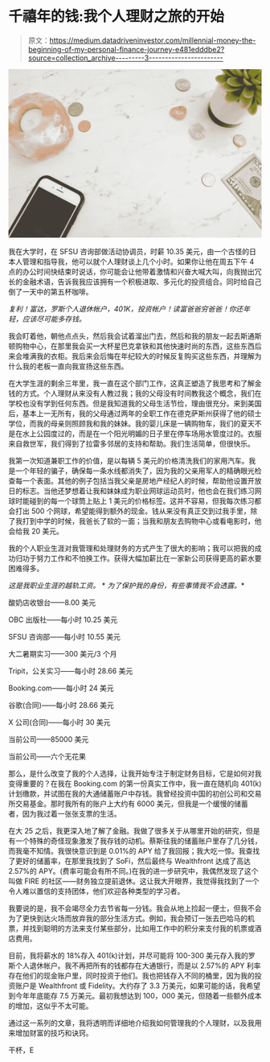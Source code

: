 # 千禧年的钱:我个人理财之旅的开始

> 原文：<https://medium.datadriveninvestor.com/millennial-money-the-beginning-of-my-personal-finance-journey-e481edddbe2?source=collection_archive---------3----------------------->

![](img/c51f3a45cce2cc6d635f3f34008a599c.png)

我在大学时，在 SFSU 咨询部做活动协调员，时薪 10.35 美元，由一个古怪的日本人管理和指导我，他可以就个人理财谈上几个小时。如果你让他在周五下午 4 点的办公时间快结束时说话，你可能会让他带着激情和兴奋大喊大叫，向我抛出冗长的金融术语，告诉我我应该拥有一个积极进取、多元化的投资组合。同时给自己倒了一天中的第五杯咖啡。

*复利！富达，罗斯个人退休帐户，401K，投资帐户！读富爸爸穷爸爸！你还年轻，应该尽可能多存钱。*

我会盯着他，朝他点点头，然后我会试着溜出门去，然后和我的朋友一起去斯通斯顿购物中心，在那里我会买一大杯星巴克拿铁和其他快速时尚的东西，这些东西后来会堆满我的衣柜。我后来会后悔在年纪较大的时候反复购买这些东西，并理解为什么我的老板一直向我宣扬这些东西。

在大学生涯的剩余三年里，我一直在这个部门工作，这真正塑造了我思考和了解金钱的方式。个人理财从来没有人教过我；我的父母没有时间教我这个概念，我们在学校也没有学到任何东西。但是我知道我的父母生活节俭，理由很充分。来到美国后，基本上一无所有，我的父母通过两年的全职工作在德克萨斯州获得了他的硕士学位，而我的母亲则照顾我和我的妹妹。我的婴儿床是一辆购物车，我们的夏天不是在水上公园度过的，而是在一个阳光明媚的日子里在停车场用水管度过的。衣服来自救世军，我们得到了拉雷多邻居的支持和帮助。我们生活简单，但很快乐。

我第一次知道兼职工作的价值，是以每辆 5 美元的价格清洗我们的家用汽车。我是一个年轻的骗子，确保每一条水线都消失了，因为我的父亲用军人的精确眼光检查每一个表面。其他的例子包括当我父亲是房地产经纪人的时候，帮助他设置开放日的标志。当他还梦想着让我和妹妹成为职业网球运动员时，他也会在我们练习网球时能碰到的每一个球筒上贴上 1 美元的价格标签。这并不容易，但我每次练习都会打出 500 个网球，希望能得到额外的现金。钱从来没有真正交到过我手里，除了我打到中学的时候，我爸长了软的一面；当我和朋友去购物中心或看电影时，他会给我 20 美元。

我的个人职业生涯对我管理和处理财务的方式产生了很大的影响；我可以把我的成功归功于努力工作和不怕换工作。获得大幅加薪比在一家新公司获得更高的薪水要困难得多。

*这是我职业生涯的越轨工资。* * *为了保护我的身份，有些事情我不会透露。**

酸奶店收银台——8.00 美元

OBC 出版社——每小时 10.25 美元

SFSU 咨询部——每小时 10.55 美元

大二暑期实习——300 美元/3 个月

Tripit，公关实习——每小时 28.66 美元

Booking.com——每小时 24 美元

谷歌(合同)——每小时 28.66 美元

X 公司(合同)——每小时 30 美元

当前公司——85000 美元

当前公司——六个无花果

那么，是什么改变了我的个人选择，让我开始专注于制定财务目标，它是如何对我变得重要的？在我在 Booking.com 的第一份真实工作中，我一直在随机向 401(k)计划缴款，并试图在我的大通储蓄账户中存钱。我曾经投资中国的初创公司和交易所交易基金。那时我所有的账户上大约有 6000 美元，但我是一个缓慢的储蓄者，因为我过着一张张支票的生活。

在大 25 之后，我更深入地了解了金融。我做了很多关于从哪里开始的研究，但是有一个特殊的奇怪现象激发了我存钱的动机。蔡斯往我的储蓄账户里存了几分钱，而我毫不知情。我很快意识到是 0.01%的 APY 给了我回报；我大吃一惊。我查找了更好的储蓄率，在那里我找到了 SoFi，然后最终与 Wealthfront 达成了高达 2.57%的 APY。(费率可能会有所不同。)在我的进一步研究中，我偶然发现了这个叫做 FIRE 的社区——财务独立提前退休。这让我大开眼界，我觉得我找到了一个令人难以置信的支持团体，他们欢迎各种类型的学习者。

我要说的是，我不会竭尽全力去节省每一分钱。我会从地上捡起一便士，但我不会为了更快到达火场而放弃我的部分生活方式。例如，我会预订一张去巴哈马的机票，并找到聪明的方法来支付某些部分，比如用工作中的积分来支付我的机票或酒店费用。

目前，我将薪水的 18%存入 401(k)计划，并尽可能将 100-300 美元存入我的罗斯个人退休帐户。我不再把所有的钱都存在大通银行，而是以 2.57%的 APY 利率存在他们的现金账户里，同时投资于他们。我也把钱存入不同的桶里，因为我的投资账户是 Wealthfront 或 Fidelity。大约存了 3.3 万美元，如果可能的话，我希望到今年年底能存 7.5 万美元。最初我想达到 100，000 美元，但随着一些额外成本的增加，这似乎不太可能。

通过这一系列的文章，我将透明而详细地介绍我如何管理我的个人理财，以及我用来增加财富的技巧和诀窍。

干杯，E